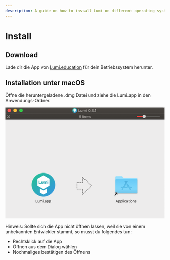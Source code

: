 ```yaml
---
description: A guide on how to install Lumi on different operating systems.
---
```


# Install

## Download

Lade dir die App von [Lumi.education](http://Lumi.education) für dein Betriebssystem herunter.

## Installation unter macOS

Öffne die heruntergeladene .dmg Datei und ziehe die Lumi.app in den Anwendungs-Ordner.

![Installation unter macOS](../.gitbook/assets/screenshot-2021-01-09-at-16.55.06.png)

Hinweis: Sollte sich die App nicht öffnen lassen, weil sie von einem unbekannten Entwickler stammt, so musst du folgendes tun:

* Rechtsklick auf die App
* Öffnen aus dem Dialog wählen
* Nochmaliges bestätigen des Öffnens







